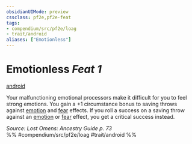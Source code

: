 ```yaml
---
obsidianUIMode: preview
cssclass: pf2e,pf2e-feat
tags:
- compendium/src/pf2e/loag
- trait/android
aliases: ["Emotionless"]
---
```

# Emotionless  *Feat 1*  
[android](../../rules/traits/android-loag.md)  


Your malfunctioning emotional processors make it difficult for you to feel strong emotions. You gain a +1 circumstance bonus to saving throws against [emotion](../../rules/traits/emotion.md) and [fear](../../rules/traits/fear.md) effects. If you roll a success on a saving throw against an [emotion](../../rules/traits/emotion.md) or [fear](../../rules/traits/fear.md) effect, you get a critical success instead.

*Source: Lost Omens: Ancestry Guide p. 73*  
%% #compendium/src/pf2e/loag #trait/android %%
